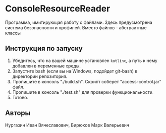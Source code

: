 # ConsoleResourceReader
Программа, имитирующая работу с файлами. Здесь предусмотрена система безопасности и профилей. Вместо файлов - абстрактные классы

## Инструкция по запуску
1. Убедитесь, что на вашей машине установлен `kotlinc`, а путь к нему добавлен в переменные среды.
2. Запустите bash (если вы на Windows, подойдет git-bash) в директории репозитория.
3. Пропишите в консоль "./build.sh". Скрипт соберет "access-control.jar" файл.
4. Пропишите в консоль "./test.sh" для проверки функциональности.
5. Готово. 

## Авторы
Нургазин Иван Вячеславович, Бирюков Марк Валерьевич
